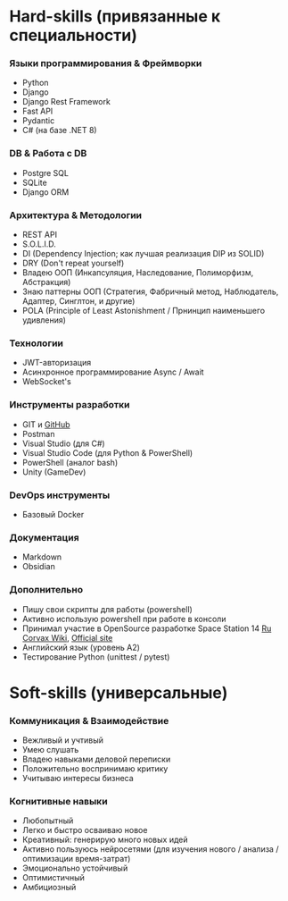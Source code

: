 # Hard-skills (привязанные к специальности)
### Языки программирования & Фреймворки
- Python
- Django
- Django Rest Framework
- Fast API
- Pydantic
- C# (на базе .NET 8)
### DB & Работа с DB
- Postgre SQL
- SQLite
- Django ORM
### Архитектура & Методологии
- REST API
- S.O.L.I.D.
- DI (Dependency Injection; как лучшая реализация DIP из SOLID)
- DRY (Don't repeat yourself)
- Владею ООП (Инкапсуляция, Наследование, Полиморфизм, Абстракция)
- Знаю паттерны ООП (Стратегия, Фабричный метод, Наблюдатель, Адаптер, Синглтон, и другие)
- POLA (Principle of Least Astonishment / Прнинцип наименьшего удивления)
### Технологии
- JWT-авторизация
- Асинхронное программирование Async / Await
- WebSocket's
### Инструменты разработки
- GIT и [GitHub](https://github.com/SpyDev14)
- Postman
- Visual Studio (для C#)
- Visual Studio Code (для Python & PowerShell)
- PowerShell (аналог bash)
- Unity (GameDev)
### DevOps инструменты
- Базовый Docker
### Документация
- Markdown
- Obsidian
### Дополнительно
- Пишу свои скрипты для работы (powershell)
- Активно использую powershell при работе в консоли
- Принимал участие в OpenSource разработке Space Station 14 [Ru Corvax Wiki](https://station14.ru/wiki/Заглавная_страница), [Official site](https://spacestation14.com/)
- Английский язык (уровень A2)
- Тестирование Python (unittest / pytest)
# Soft-skills (универсальные)
### Коммуникация & Взаимодействие
- Вежливый и учтивый
- Умею слушать
- Владею навыками деловой переписки
- Положительно воспринимаю критику
- Учитываю интересы бизнеса
### Когнитивные навыки
- Любопытный
- Легко и быстро осваиваю новое
- Креативный: генерирую много новых идей
- Активно пользуюсь нейросетями (для изучения нового / анализа / оптимизации время-затрат)
- Эмоционально устойчивый
- Оптимистичный
- Амбициозный
